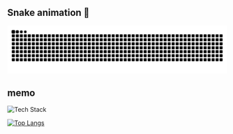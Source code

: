 ## Snake animation 🐍
<picture>
  <source media="(prefers-color-scheme: dark)" srcset="https://raw.githubusercontent.com/PublicBoy01/PublicBoy01/output/github-contribution-grid-snake-dark.svg">
  <source media="(prefers-color-scheme: light)" srcset="https://raw.githubusercontent.com/PublicBoy01/PublicBoy01/output/github-contribution-grid-snake.svg">
  <img alt="github contribution grid snake animation" src="https://raw.githubusercontent.com/PublicBoy01/PublicBoy01/output/github-contribution-grid-snake.svg">
</picture>

## memo
![Tech Stack](https://skillicons.dev/icons?i=js,typescript,react,next,nodejs,python,docker)

[![Top Langs](https://github-readme-stats.vercel.app/api/top-langs/?username=PublicBoy01&layout=donut)](https://github.com/PublicBoy01/github-readme-stats)


